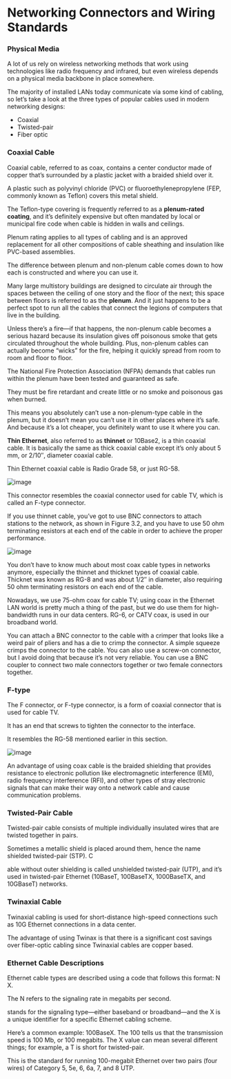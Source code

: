 # Networking Connectors and Wiring Standards

### Physical Media

A lot of us rely on wireless networking methods that work using technologies like radio frequency and infrared, but even wireless depends on a physical media backbone in place somewhere.

The majority of installed LANs today communicate via some kind of cabling, so let’s take a look at the three types of popular cables used in modern networking designs:

- Coaxial
- Twisted-pair
- Fiber optic

### Coaxial Cable

Coaxial cable, referred to as coax, contains a center conductor made of copper that’s surrounded by a plastic jacket with a braided shield over it.

A plastic such as polyvinyl chloride (PVC) or fluoroethylenepropylene (FEP, commonly known as Teflon) covers this metal shield.

The Teflon-type covering is frequently referred to as a **plenum-rated coating**, and it’s definitely expensive but often mandated by local or municipal fire code when cable is hidden in walls and ceilings.

Plenum rating applies to all types of cabling and is an approved replacement for all other compositions of cable sheathing and insulation like PVC-based assemblies.

The difference between plenum and non-plenum cable comes down to how each is constructed and where you can use it.

Many large multistory buildings are designed to circulate air through the spaces between the ceiling of one story and the floor of the next; this space between floors is referred to as the **plenum**. And it just happens to be a perfect spot to run all the cables that connect the legions of computers that live in the building.

Unless there’s a fire—if that happens, the non-plenum cable becomes a serious hazard because its insulation gives off poisonous smoke that gets circulated throughout the whole building. Plus, non-plenum cables can actually become “wicks” for the fire, helping it quickly spread from room to room and floor to floor.

The National Fire Protection Association (NFPA) demands that cables run within the plenum have been tested and guaranteed as safe.

They must be fire retardant and create little or no smoke and poisonous gas when burned.

This means you absolutely can’t use a non-plenum-type cable in the plenum, but it doesn’t mean you can’t use it in other places where it’s safe. And because it’s a lot cheaper, you definitely want to use it where you can.

**Thin Ethernet**, also referred to as **thinnet** or 10Base2, is a thin coaxial cable. It is basically the same as thick coaxial cable except it’s only about 5 mm, or 2/10″, diameter coaxial cable.

Thin Ethernet coaxial cable is Radio Grade 58, or just RG-58.

![image](https://github.com/user-attachments/assets/da1065b2-f236-4aff-a397-5db862e57cda)

This connector resembles the coaxial connector used for cable TV, which is called an F-type connector.

If you use thinnet cable, you’ve got to use BNC connectors to attach stations to the network, as shown in Figure 3.2, and you have to use 50 ohm terminating resistors at each end of the cable in order to achieve the proper performance.

![image](https://github.com/user-attachments/assets/ab5eed04-3572-4d6d-9d39-7c39ece4283b)

You don’t have to know much about most coax cable types in networks anymore, especially the thinnet and thicknet types of coaxial cable. Thicknet was known as RG-8 and was about 1/2″ in diameter, also requiring 50 ohm terminating resistors on each end of the cable.

Nowadays, we use 75-ohm coax for cable TV; using coax in the Ethernet LAN world is pretty much a thing of the past, but we do use them for high-bandwidth runs in our data centers. RG-6, or CATV coax, is used in our broadband world.

You can attach a BNC connector to the cable with a crimper that looks like a weird pair of pliers and has a die to crimp the connector. A simple squeeze crimps the connector to the cable. You can also use a screw-on connector, but I avoid doing that because it’s not very reliable. You can use a BNC coupler to connect two male connectors together or two female connectors together.

### F-type

The F connector, or F-type connector, is a form of coaxial connector that is used for cable TV.

It has an end that screws to tighten the connector to the interface. 

It resembles the RG-58 mentioned earlier in this section.

![image](https://github.com/user-attachments/assets/89e99d08-3928-44ec-8723-b9d3428c86d3)

An advantage of using coax cable is the braided shielding that provides resistance to electronic pollution like electromagnetic interference (EMI), radio frequency interference (RFI), and other types of stray electronic signals that can make their way onto a network cable and cause communication problems.

### Twisted-Pair Cable

Twisted-pair cable consists of multiple individually insulated wires that are twisted together in pairs. 

Sometimes a metallic shield is placed around them, hence the name shielded twisted-pair (STP). C

able without outer shielding is called unshielded twisted-pair (UTP), and it’s used in twisted-pair Ethernet (10BaseT, 100BaseTX, 1000BaseTX, and 10GBaseT) networks.

### Twinaxial Cable

Twinaxial cabling is used for short-distance high-speed connections such as 10G Ethernet connections in a data center.

The advantage of using Twinax is that there is a significant cost savings over fiber-optic cabling since Twinaxial cables are copper based.

### Ethernet Cable Descriptions

Ethernet cable types are described using a code that follows this format: N <Signaling> X.

The N refers to the signaling rate in megabits per second.

<Signaling> stands for the signaling type—either baseband or broadband—and the X is a unique identifier for a specific Ethernet cabling scheme.

Here’s a common example: 100BaseX. The 100 tells us that the transmission speed is 100 Mb, or 100 megabits. The X value can mean several different things; for example, a T is short for twisted-pair.

This is the standard for running 100-megabit Ethernet over two pairs (four wires) of Category 5, 5e, 6, 6a, 7, and 8 UTP.

